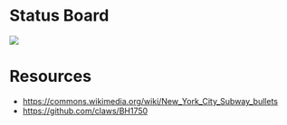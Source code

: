 # Status Board
![](https://f001.backblazeb2.com/file/filesjackdwyer/ng8st2lq4J0jLzc1yM7QhVJ0yJveO7u8YRY.png)

# Resources
- https://commons.wikimedia.org/wiki/New_York_City_Subway_bullets
- https://github.com/claws/BH1750

